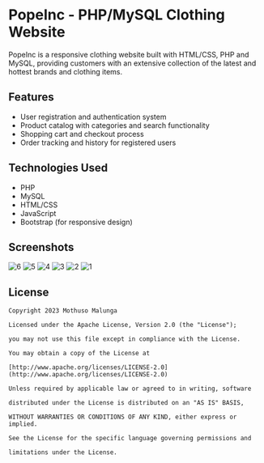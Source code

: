 # PopeInc - PHP/MySQL Clothing Website

PopeInc is a responsive clothing website built with HTML/CSS, PHP and MySQL, providing customers with an extensive collection of the latest and hottest brands and clothing items.

## Features

- User registration and authentication system
- Product catalog with categories and search functionality
- Shopping cart and checkout process
- Order tracking and history for registered users

## Technologies Used

- PHP
- MySQL
- HTML/CSS
- JavaScript
- Bootstrap (for responsive design)

## Screenshots

![6](https://github.com/mnm967/PopeIncWeb/assets/67553368/7b139ba6-4cd9-43e8-b4ec-92814a4723dc)
![5](https://github.com/mnm967/PopeIncWeb/assets/67553368/cd95a8d0-cf62-4a22-8219-a869baa659f2)
![4](https://github.com/mnm967/PopeIncWeb/assets/67553368/3c5a99d6-4fb5-41ae-9948-4620814f0008)
![3](https://github.com/mnm967/PopeIncWeb/assets/67553368/ffc37e55-f8b5-4ef8-b924-a0eaf3a9c6c1)
![2](https://github.com/mnm967/PopeIncWeb/assets/67553368/70e01a09-db82-4e72-94c5-fa97e7e1c94b)
![1](https://github.com/mnm967/PopeIncWeb/assets/67553368/d90a1936-11dc-4f6f-b924-432e918da7e3)

## License

```
Copyright 2023 Mothuso Malunga

Licensed under the Apache License, Version 2.0 (the "License");

you may not use this file except in compliance with the License.

You may obtain a copy of the License at

[http://www.apache.org/licenses/LICENSE-2.0](http://www.apache.org/licenses/LICENSE-2.0)

Unless required by applicable law or agreed to in writing, software

distributed under the License is distributed on an "AS IS" BASIS,

WITHOUT WARRANTIES OR CONDITIONS OF ANY KIND, either express or implied.

See the License for the specific language governing permissions and

limitations under the License.
```
